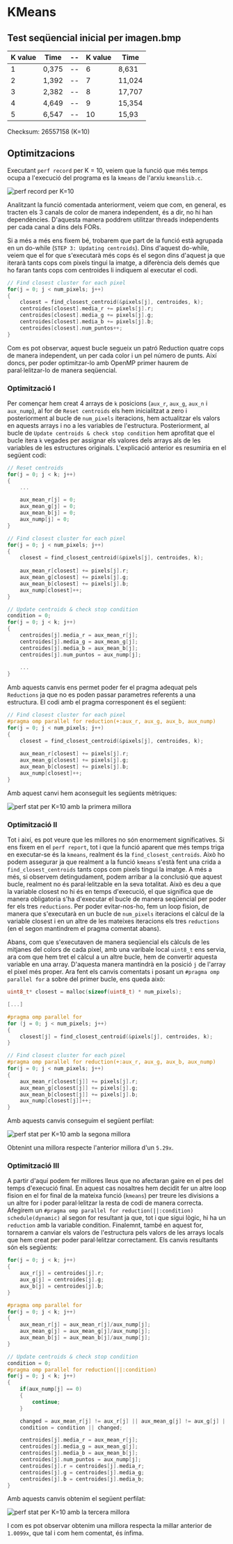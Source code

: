 # KMeans

## Test seqüencial inicial per imagen.bmp

| K value | Time | -- | K value | Time |
| ------- | ---- | ----- | ------- | ---- |
| 1 | 0,375 | -- | 6 | 8,631 |
| 2 | 1,392 | -- | 7 | 11,024 |
| 3 | 2,382 | -- | 8 | 17,707 |
| 4 | 4,649 | -- | 9 | 15,354 |
| 5 | 6,547 | -- | 10 | 15,93 |

Checksum: 26557158 (K=10)

## Optimitzacions

Executant `perf record` per K = 10, veiem que la funció que més temps ocupa a l'execució del programa es la `kmeans` de l'arxiu `kmeanslib.c`.

![perf record per K=10](/assets/plab_imgs/perf_record_initial_k10.png)

Analitzant la funció comentada anteriorment, veiem que com, en general, es tracten els 3 canals de color de manera independent, és a dir, no hi han dependències. D'aquesta manera poddrem utilitzar threads independents per cada canal a dins dels FORs.

Si a més a més ens fixem bé, trobarem que part de la funció està agrupada en un do-while (`STEP 3: Updating centroids`). Dins d'aquest do-while, veiem que el for que s'executarà més cops és el segon dins d'aquest ja que iterarà tants cops com pixels tingui la imatge, a diferència dels demés que ho faran tants cops com centroides li indiquem al executar el codi.

```c
// Find closest cluster for each pixel
for(j = 0; j < num_pixels; j++) 
{
	closest = find_closest_centroid(&pixels[j], centroides, k);
	centroides[closest].media_r += pixels[j].r;
	centroides[closest].media_g += pixels[j].g;
	centroides[closest].media_b += pixels[j].b;
	centroides[closest].num_puntos++;
}
```
Com es pot observar, aquest bucle segueix un patró Reduction quatre cops de manera independent, un per cada color i un pel número de punts. Així doncs, per poder optimitzar-lo amb OpenMP primer haurem de paral·lelitzar-lo de manera seqüencial.

### Optimització I

Per començar hem creat 4 arrays de `k` posicions (`aux_r`, `aux_g`, `aux_n` i `aux_nump`), al for de `Reset centroids` els hem inicialitzat a zero i posteriorment al bucle de `num_pixels` iteracions, hem actualitzar els valors en aquests arrays i no a les variables de l'estructura. Posteriorment, al bucle de `Update centroids & check stop condition` hem aprofitat que el bucle itera `k` vegades per assignar els valores dels arrays als de les variables de les estructures originals. L'explicació anterior es resumiria en el següent codi:

```c
// Reset centroids
for(j = 0; j < k; j++) 
{
	...

	aux_mean_r[j] = 0;
	aux_mean_g[j] = 0;
	aux_mean_b[j] = 0;
	aux_nump[j] = 0;
}

// Find closest cluster for each pixel
for(j = 0; j < num_pixels; j++) 
{
	closest = find_closest_centroid(&pixels[j], centroides, k);
	
	aux_mean_r[closest] += pixels[j].r;
	aux_mean_g[closest] += pixels[j].g;
	aux_mean_b[closest] += pixels[j].b;
	aux_nump[closest]++;
}

// Update centroids & check stop condition
condition = 0;
for(j = 0; j < k; j++) 
{
	centroides[j].media_r = aux_mean_r[j];
	centroides[j].media_g = aux_mean_g[j];
	centroides[j].media_b = aux_mean_b[j];
	centroides[j].num_puntos = aux_nump[j];
	
	...
}
```
Amb aquests canvis ens permet poder fer el pragma adequat pels `Reductions` ja que no es poden passar parametres referents a una estructura. El codi amb el pragma corresponent és el següent:

```c
// Find closest cluster for each pixel
#pragma omp parallel for reduction(+:aux_r, aux_g, aux_b, aux_nump)
for(j = 0; j < num_pixels; j++) 
{
	closest = find_closest_centroid(&pixels[j], centroides, k);
	
	aux_mean_r[closest] += pixels[j].r;
	aux_mean_g[closest] += pixels[j].g;
	aux_mean_b[closest] += pixels[j].b;
	aux_nump[closest]++;
}
```

Amb aquest canvi hem aconseguit les següents mètriques:


![perf stat per K=10 amb la primera millora](/assets/plab_imgs/perf_stat_millora1_k10.png)

### Optimització II

Tot i així, es pot veure que les millores no són enormement significatives. Si ens fixem en el `perf report`, tot i que la funció aparent que més temps triga en executar-se és la `kmeans`, realment és la `find_closest_centroids`. Això ho podem assegurar ja que realment a la funció `kmeans` s'està fent una crida a `find_closest_centroids` tants cops com pixels tingui la imatge. A més a més, si observem detingudament, podem arribar a la conclusió que aquest bucle, realment no és paral·lelitzable en la seva totalitat. Això es deu a que la variable closest no hi és en temps d'execució, el que significa que de manera obligatoria s'ha d'executar el bucle de manera seqüencial per poder fer els tres `reductions`. Per poder evitar-nos-ho, fem un loop fision, de manera que s'executarà en un bucle de `num_pixels` iteracions el càlcul de la variable closest i en un altre de les mateixes iteracions els tres `reductions` (en el segon mantindrem el pragma comentat abans).

Abans, com que s'executaven de manera seqüencial els càlculs de les mitjanes del colors de cada pixel, amb una varibale local `uint8_t` ens servia, ara com que hem tret el càlcul a un altre bucle, hem de convertir aquesta variable en una array. D'aquesta manera mantindrà en la posició `j` de l'array el pixel més proper. Ara fent els canvis comentats i posant un `#pragma omp parallel for` a sobre del primer bucle, ens queda això:

```c
uint8_t* closest = malloc(sizeof(uint8_t) * num_pixels);

[...]

#pragma omp parallel for
for (j = 0; j < num_pixels; j++)
{
	closest[j] = find_closest_centroid(&pixels[j], centroides, k);
}

// Find closest cluster for each pixel
#pragma omp parallel for reduction(+:aux_r, aux_g, aux_b, aux_nump)
for(j = 0; j < num_pixels; j++) 
{
	aux_mean_r[closest[j]] += pixels[j].r;
	aux_mean_g[closest[j]] += pixels[j].g;
	aux_mean_b[closest[j]] += pixels[j].b;
	aux_nump[closest[j]]++;
}
```

Amb aquests canvis conseguim el següent perfilat:

![perf stat per K=10 amb la segona millora](/assets/plab_imgs/perf_stat_millora2_k10.png)

Obtenint una millora respecte l'anterior millora d'un `5.29x`.

### Optimització III

A partir d'aquí podem fer millores lleus que no afectaran gaire en el pes del temps d'execució final. En aquest cas nosaltres hem decidit fer un altre loop fision en el for final de la mateixa funció (`kmeans`) per treure les divisions a un altre for i poder paral·lelitzar la resta de codi de manera correcta. Afegirem un `#pragma omp parallel for reduction(||:condition) schedule(dynamic)` al segon for resultant ja que, tot i que sigui lògic, hi ha un `reduction` amb la variable condition. Finalemnt, també en aquest for, tornarem a canviar els valors de l'estructura pels valors de les arrays locals que hem creat per poder paral·lelitzar correctament. Els canvis resultants són els següents:

```c
for(j = 0; j < k; j++) 
{
	aux_r[j] = centroides[j].r;
	aux_g[j] = centroides[j].g;
	aux_b[j] = centroides[j].b;
}

#pragma omp parallel for
for(j = 0; j < k; j++)
{
	aux_mean_r[j] = aux_mean_r[j]/aux_nump[j];
	aux_mean_g[j] = aux_mean_g[j]/aux_nump[j];
	aux_mean_b[j] = aux_mean_b[j]/aux_nump[j];
}

// Update centroids & check stop condition
condition = 0;
#pragma omp parallel for reduction(||:condition)
for(j = 0; j < k; j++) 
{
	if(aux_nump[j] == 0) 
	{
		continue;
	}

	changed = aux_mean_r[j] != aux_r[j] || aux_mean_g[j] != aux_g[j] || aux_mean_b[j] != aux_b[j];
	condition = condition || changed;

	centroides[j].media_r = aux_mean_r[j];
	centroides[j].media_g = aux_mean_g[j];
	centroides[j].media_b = aux_mean_b[j];
	centroides[j].num_puntos = aux_nump[j];
	centroides[j].r = centroides[j].media_r;
	centroides[j].g = centroides[j].media_g;
	centroides[j].b = centroides[j].media_b;
}
```

Amb aquests canvis obtenim el següent perfilat:

![perf stat per K=10 amb la tercera millora](/assets/plab_imgs/perf_stat_tercera_millora_k10.png)

I com es pot observar obtenim una millora respecta la millar anterior de `1.0099x`, que tal i com hem comentat, és ínfima.
